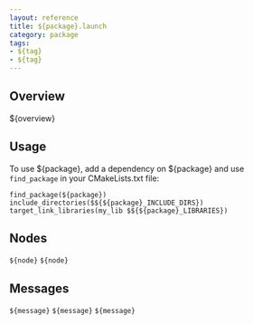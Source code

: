 ```yaml
---
layout: reference
title: ${package}.launch
category: package
tags: 
- ${tag}
- ${tag}
---
```


## Overview

${overview}

## Usage

To use ${package}, add a dependency on ${package} and use `find_package` in 
your CMakeLists.txt file:
```
find_package(${package})
include_directories($${${package}_INCLUDE_DIRS})
target_link_libraries(my_lib $${${package}_LIBRARIES})
```

## Nodes
``${node}``
``${node}``

## Messages
``${message}``
``${message}``
``${message}``

